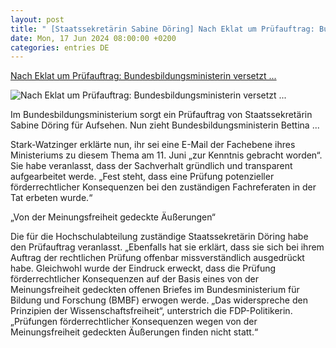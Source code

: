 ```yaml
---
layout: post
title: " [Staatssekretärin Sabine Döring] Nach Eklat um Prüfauftrag: Bundesbildungsministerin versetzt ..."
date: Mon, 17 Jun 2024 08:00:00 +0200
categories: entries DE
---
```

[Nach Eklat um Prüfauftrag: Bundesbildungsministerin versetzt ...](https://www.manager-magazin.de/politik/deutschland/bundesbildungsministerium-bettina-stark-watzinger-versetzt-sabine-doering-in-den-ruhestand-a-40b053a1-7a53-49b5-8286-d297533577c5)

![Nach Eklat um Prüfauftrag: Bundesbildungsministerin versetzt ...](https://cdn.prod.www.manager-magazin.de/images/1c02daf3-de60-4fe2-8f46-d655fdfeff6c_w1200_r1.778_fpx45_fpy44.jpg)

Im Bundesbildungsministerium sorgt ein Prüfauftrag von Staatssekretärin Sabine Döring für Aufsehen. Nun zieht Bundesbildungsministerin Bettina ...

Stark-Watzinger erklärte nun, ihr sei eine E-Mail der Fachebene ihres Ministeriums zu diesem Thema am 11. Juni „zur Kenntnis gebracht worden“. Sie habe veranlasst, dass der Sachverhalt gründlich und transparent aufgearbeitet werde. „Fest steht, dass eine Prüfung potenzieller förderrechtlicher Konsequenzen bei den zuständigen Fachreferaten in der Tat erbeten wurde.“

„Von der Meinungsfreiheit gedeckte Äußerungen“

Die für die Hochschulabteilung zuständige Staatssekretärin Döring habe den Prüfauftrag veranlasst. „Ebenfalls hat sie erklärt, dass sie sich bei ihrem Auftrag der rechtlichen Prüfung offenbar missverständlich ausgedrückt habe. Gleichwohl wurde der Eindruck erweckt, dass die Prüfung förderrechtlicher Konsequenzen auf der Basis eines von der Meinungsfreiheit gedeckten offenen Briefes im Bundesministerium für Bildung und Forschung (BMBF) erwogen werde. „Das widerspreche den Prinzipien der Wissenschaftsfreiheit“, unterstrich die FDP-Politikerin. „Prüfungen förderrechtlicher Konsequenzen wegen von der Meinungsfreiheit gedeckten Äußerungen finden nicht statt.“

